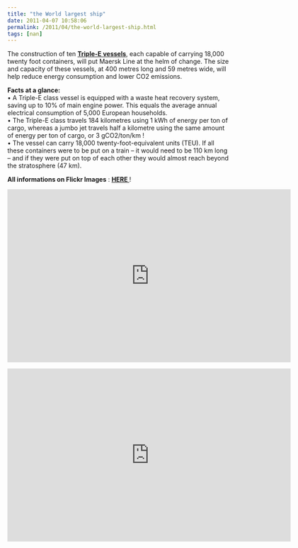 ```yaml
---
title: "the World largest ship"
date: 2011-04-07 10:58:06
permalink: /2011/04/the-world-largest-ship.html
tags: [nan]
---
```


<p>The construction of ten <a href="http://worldslargestship.com/" target="_self"><strong>Triple-E vessels</strong></a>, each capable of carrying  18,000 twenty foot containers, will put Maersk Line at the helm of  change. The size and capacity of these vessels, at 400 metres long and  59 metres wide, will help reduce energy consumption and lower CO2  emissions.</p> <p><strong>Facts at a glance:</strong><br /> • A Triple-E class vessel is equipped with a waste heat recovery system,  saving up to 10% of main engine power. This equals the average annual  electrical consumption of 5,000 European households.<br /> • The Triple-E class travels 184 kilometres using 1 kWh of energy per  ton of cargo, whereas a jumbo jet travels half a kilometre using the  same amount of energy per ton of cargo, or 3 gCO2/ton/km !<br /> • The vessel can carry 18,000 twenty-foot-equivalent units (TEU). If all  these containers were to be put on a train – it would need to be 110 km  long – and if they were put on top of each other they would almost  reach beyond the stratosphere (47 km).</p> <p><strong>All informations on Flickr Images</strong> : <a href="http://flic.kr/s/aHsjtDwiZB" target="_blank"><strong>HERE </strong></a>! </p>  <!--more-->   <p><iframe frameborder="0" height="390" src="http://www.youtube.com/embed/fxFs5LpDsQU" title="YouTube video player" width="640"></iframe></p> <p><iframe frameborder="0" height="390" src="http://www.youtube.com/embed/aoZTPjAkTek" title="YouTube video player" width="640"></iframe></p>
